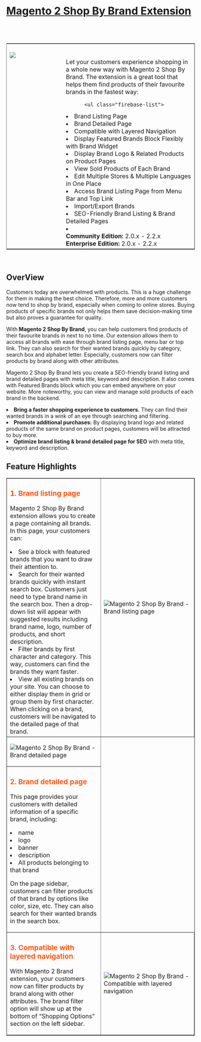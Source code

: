<html>
<h1><a href="https://www.magezon.com/magento-2-shop-by-brand.html">Magento 2 Shop By Brand Extension</a></h1>
<br/><br/>
<table border="1">
  <td width="30%" valign="top"style="border: none; ">
    <br><a href="https://www.magezon.com/magento-2-shop-by-brand.html"><img src="https://www.magezon.com/pub/media/catalog/product/cache/5b184dbc4466ff75e0c23e054179cc32/s/h/shopbybrand.png">
      <td style="border:none;"></br>
        <div class="product attribute overview">
          <div class="valune">
  <p>
Let your customers experience shopping in a whole new way with Magento 2 Shop By Brand. The extension is a great tool that helps them find products of their favourite brands in the fastest way:
</p>

          <ul class="firebase-list">
<li>Brand Listing Page</li>
<li>Brand Detailed Page</li>
<li>Compatible with Layered Navigation</li>
<li>Display Featured Brands Block Flexibly with Brand Widget</li>
<li>Display Brand Logo & Related Products on Product Pages</li>
<li>View Sold Products of Each Brand</li>
<li>Edit Multiple Stores & Multiple Languages in One Place</li>
<li>Access Brand Listing Page from Menu Bar and Top Link</li>
<li>Import/Export Brands</li>
<li>SEO-Friendly Brand Listing & Brand Detailed Pages<li>
</ul>
</div>
</div>
<div class="compatibility">
<span class="compatibility"><b>Community Edition:</b> 2.0.x - 2.2.x
<b>Enterprise Edition:</b> 2.0.x - 2.2.x</span>
</div></td>
 </tr>
</table>
<br/>
<h2>OverView</h2>
<p>
  Customers today are overwhelmed with products. This is a huge challenge for them in making the best choice. Therefore, more and more customers now tend to shop by brand, especially when coming to online stores. Buying products of specific brands not only helps them save decision-making time but also proves a guarantee for quality.
</p>
<p>
With<strong> Magento 2 Shop By Brand</strong>, you can help customers find products of their favourite brands in next to no time. Our extension allows them to access all brands with ease through brand listing page, menu bar or top link. They can also search for their wanted brands quickly by category, search box and alphabet letter. Especially, customers now can filter products by brand along with other attributes.
</p>
<p>
  Magento 2 Shop By Brand lets you create a SEO-friendly brand listing and brand detailed pages with meta title, keyword and description. It also comes with Featured Brands block which you can embed anywhere on your website. More noteworthy, you can view and manage sold products of each brand in the backend.
</p>
<li><strong>Bring a faster shopping experience to customers.</strong> They can find their wanted brands in a wink of an eye through searching and filtering.</li>
<li><strong>Promote additional purchases:</strong> By displaying brand logo and related products of the same brand on product pages, customers will be attracted to buy more.</li>
<li><strong>Optimize brand listing & brand detailed page for SEO</strong> with meta title, keyword and description.</li>
<h2>Feature Highlights</h2>
<table border="">
  <tbody>
    <tr>
      <td width="50%">
          <div class="col-md-6">
            <h3 span style="color: #ff5510">1. Brand listing page<span></h3>
              <p>
                Magento 2 Shop By Brand extension allows you to create a page containing all brands. In this page, your customers can:
              </p>
              <li>See a block with featured brands that you want to draw their attention to. </li>
              <li>Search for their wanted brands quickly with instant search box. Customers just need to type brand name in the search box. Then a drop-down list will appear with suggested results including brand name, logo, number of products, and short description. </li>
              <li>Filter brands by first character and category. This way, customers can find the brands they want faster.</li>
              <li>View all existing brands on your site. You can choose to either display them in grid or group them by first character. When clicking on a brand, customers will be navigated to the detailed page of that brand.</li>
            </div>
          </td>
          <td>
            <div class="col-md-6">
            <p><img title="Brand listing page" src="https://www.magezon.com/pub/media/wysiwyg/extension/shopbybrand/Brand_Listing_Page_1.png" alt="Magento 2 Shop By Brand - Brand listing page"/></p>
          </div>
        </td>
      </tr>
      <tr>
        <td width="50%">
          <div class="col-md-6">
            <p><img title="Brand detailed page" src="https://www.magezon.com/pub/media/wysiwyg/extension/shopbybrand/Brand_detailed_page.png" alt="Magento 2 Shop By Brand - Brand detailed page"/></p>
          </div>
        </td>
      <tr>
        <td width="50%">
          <div class="col-md-6">
            <h3 span style="color: #ff5510">2. Brand detailed page<span></h3>
              <p>
                This page provides your customers with detailed information of a specific brand, including:
              </p>
              <li>name</li>
              <li> logo</li>
              <li>banner</li>
              <li>description</li>
              <li>All products belonging to that brand</li>
              <p>
                On the page sidebar, customers can filter products of that brand by options like color, size, etc. They can also search for their wanted brands in the search box.
              </p>
            </div>
          </td>
        </tr>
              <tr>
                <td width="50%">
                  <div class="col-md-6">
                    <h3 span style="color: #ff5510">3. Compatible with layered navigation<span></h3>
                      <p>
                        With Magento 2 Brand extension, your customers now can filter products by brand along with other attributes. The brand filter option will show up at the bottom of “Shopping Options” section on the left sidebar.
                      </p>
                    </div>
                  </td>
                  <td>
                    <div class="col-md-6">
                      <p><img title="Compatible with layered navigation" src="https://www.magezon.com/pub/media/wysiwyg/extension/shopbybrand/Compatible_with_layered_navigation.png" alt="Magento 2 Shop By Brand - Compatible with layered navigation"/></p>
